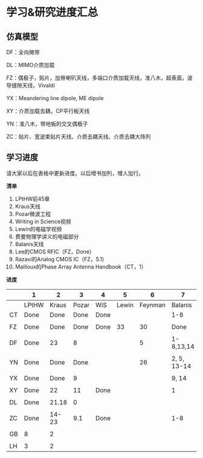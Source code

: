 # 学习&研究进度汇总

## 仿真模型

DF：全向微带

DL：MIMO介质加载

FZ：偶极子，贴片，加脊喇叭天线，多端口介质加载天线，准八木，超表面，波导缝隙天线，Vivaldi

YX：Meandering line dipole, ME dipole

XY：介质加载去耦，CP平行板天线

YN：准八木，带地板的交叉偶极子

ZC：贴片、宽波束贴片天线、介质去耦天线、介质去耦大阵列

## 学习进度

请大家以后在表格中更新进度。以后增书加列，增人加行。

**清单**

1. LPtHW前45章
2. Kraus天线
3. Pozar微波工程
4. Writing in Science视频
5. Lewin的电磁学视频
6. 费曼物理学讲义的电磁部分
7. Balanis天线
8. Lee的CMOS RFIC（FZ，Done）
9. Razavi的Analog CMOS IC（FZ，5.1）
10. Mailloux的Phase Array Antenna Handbook（CT，1）

**进度**

|      | 1     | 2     | 3     | 4    | 5     | 6       | 7           | 10       |
| ---- | ----- | ----- | ----- | ---- | ----- | ------- | ----------- | -------- |
|      | LPtHW | Kraus | Pozar | WiS  | Lewin | Feynman | Balanis     | Mailloux |
| CT   | Done  | Done  | Done  | Done |       |         | 1-8         | 2        |
|      |       |       |       |      |       |         |             |          |
| FZ   | Done  | Done  | Done  | Done | 33    | 30      | Done        |          |
|      |       |       |       |      |       |         |             |          |
| DF   | Done  | 23    | 8     |      |       | 5       | 1-8,13,14   |          |
|      |       |       |       |      |       |         |             |          |
| YN   | Done  | Done  | Done  |      |       | 26      | 2, 5, 13-14 |          |
|      |       |       |       |      |       |         |             |          |
| YX   | Done  | Done  | 9     |      |       |         | 9, 14       |          |
|      |       |       |       |      |       |         |             |          |
| XY   | Done  | 22    | 11    | Done |       |         | 1           |          |
|      |       |       |       |      |       |         |             |          |
| DL   | Done  | 21.18 | 0     |      |       |         |             |          |
|      |       |       |       |      |       |         |             |          |
| ZC   | Done  | 14-23 | 9.1   | Done |       |         | 1-8         |          |
|      |       |       |       |      |       |         |             |          |
| GB   | 8     | 2     |       |      |       |         |             |          |
|      |       |       |       |      |       |         |             |          |
| LH   | 3     | 2     |       |      |       |         |             |          |